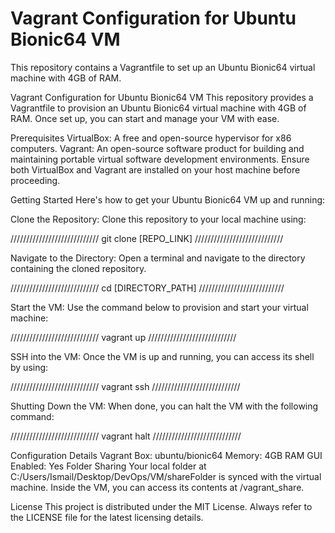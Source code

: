 # Vagrant Configuration for Ubuntu Bionic64 VM

This repository contains a Vagrantfile to set up an Ubuntu Bionic64 virtual machine with 4GB of RAM.

Vagrant Configuration for Ubuntu Bionic64 VM
This repository provides a Vagrantfile to provision an Ubuntu Bionic64 virtual machine with 4GB of RAM. Once set up, you can start and manage your VM with ease.

Prerequisites
VirtualBox: A free and open-source hypervisor for x86 computers.
Vagrant: An open-source software product for building and maintaining portable virtual software development environments.
Ensure both VirtualBox and Vagrant are installed on your host machine before proceeding.

Getting Started
Here's how to get your Ubuntu Bionic64 VM up and running:

Clone the Repository: Clone this repository to your local machine using:

////////////////////////////
git clone [REPO_LINK]
////////////////////////////

Navigate to the Directory: Open a terminal and navigate to the directory containing the cloned repository.

////////////////////////////
cd [DIRECTORY_PATH]
///////////////////////////

Start the VM: Use the command below to provision and start your virtual machine:

////////////////////////////
vagrant up
////////////////////////////

SSH into the VM: Once the VM is up and running, you can access its shell by using:

////////////////////////////
vagrant ssh
////////////////////////////

Shutting Down the VM: When done, you can halt the VM with the following command:

////////////////////////////
vagrant halt
////////////////////////////

Configuration Details
Vagrant Box: ubuntu/bionic64
Memory: 4GB RAM
GUI Enabled: Yes
Folder Sharing
Your local folder at C:/Users/Ismail/Desktop/DevOps/VM/shareFolder is synced with the virtual machine. Inside the VM, you can access its contents at /vagrant_share.

License
This project is distributed under the MIT License. Always refer to the LICENSE file for the latest licensing details.

